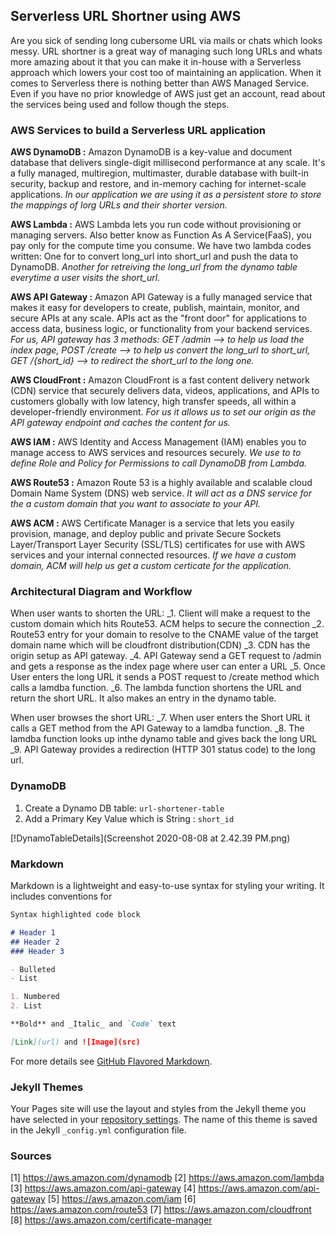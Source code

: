## Serverless URL Shortner using AWS

Are you sick of sending long cubersome URL via mails or chats which looks messy. URL shortner is a great way of managing such long URLs and whats more amazing about it that you can make it in-house with a Serverless approach which lowers your cost too of maintaining an application. When it comes to Serverless there is nothing better than AWS Managed Service. Even if you have no prior knowledge of AWS just get an account, read about the services being used and follow though the steps.

### AWS Services to build a Serverless URL application

**AWS DynamoDB :**  Amazon DynamoDB is a key-value and document database that delivers single-digit millisecond performance at any scale. It's a fully managed, multiregion, multimaster, durable database with built-in security, backup and restore, and in-memory caching for internet-scale applications. _In our application we are using it as a persistent store to store the mappings of lorg URLs and their shorter version._

**AWS Lambda :** AWS Lambda lets you run code without provisioning or managing servers. Also better know as Function As A Service(FaaS), you pay only for the compute time you consume. We have two lambda codes written: One for to convert long_url into short_url and push the data to DynamoDB. _Another for retreiving the long_url from the dynamo table everytime a user visits the short_url._

**AWS API Gateway :** Amazon API Gateway is a fully managed service that makes it easy for developers to create, publish, maintain, monitor, and secure APIs at any scale. APIs act as the "front door" for applications to access data, business logic, or functionality from your backend services. _For us, API gateway has 3 methods: GET /admin --> to help us load the index page, POST /create --> to help us convert the long_url to short_url, GET /{short_id}
 --> to redirect the short_url to the long one._
 
**AWS CloudFront :** Amazon CloudFront is a fast content delivery network (CDN) service that securely delivers data, videos, applications, and APIs to customers globally with low latency, high transfer speeds, all within a developer-friendly environment. _For us it allows us to set our origin as the API gateway endpoint and caches the content for us._
 
**AWS IAM :** AWS Identity and Access Management (IAM) enables you to manage access to AWS services and resources securely. _We use to to define Role and Policy for Permissions to call DynamoDB from Lambda._

**AWS Route53 :** Amazon Route 53 is a highly available and scalable cloud Domain Name System (DNS) web service. _It will act as a DNS service for the a custom domain that you want to associate to your API._

**AWS ACM :** AWS Certificate Manager is a service that lets you easily provision, manage, and deploy public and private Secure Sockets Layer/Transport Layer Security (SSL/TLS) certificates for use with AWS services and your internal connected resources. _If we have a custom domain, ACM will help us get a custom certicate for the application._

### Architectural Diagram and Workflow

When user wants to shorten the URL:
_1. Client will make a request to the custom domain which hits Route53. ACM helps to secure the connection
_2. Route53 entry for your domain to resolve to the CNAME value of the target domain name which will be cloudfront distribution(CDN)
_3. CDN has the origin setup as API gateway. 
_4. API Gateway send a GET request to /admin and gets a response as the index page where user can enter a URL
_5. Once User enters the long URL it sends a POST request to /create method which calls a lamdba function. 
_6. The lambda function shortens the URL and return the short URL. It also makes an entry in the dynamo table.

When user browses the short URL:
_7. When user enters the Short URL it calls a GET method from the API Gateway to a lamdba function.
_8. The lamdba function looks up inthe dynamo table and gives back the long URL
_9. API Gateway provides a redirection (HTTP 301 status code) to the long url.

### DynamoDB

1. Create a Dynamo DB table: `url-shortener-table`
2. Add a Primary Key Value which is String : `short_id`

[!DynamoTableDetails](Screenshot 2020-08-08 at 2.42.39 PM.png)

### Markdown

Markdown is a lightweight and easy-to-use syntax for styling your writing. It includes conventions for

```markdown
Syntax highlighted code block

# Header 1
## Header 2
### Header 3

- Bulleted
- List

1. Numbered
2. List

**Bold** and _Italic_ and `Code` text

[Link](url) and ![Image](src)
```

For more details see [GitHub Flavored Markdown](https://guides.github.com/features/mastering-markdown/).

### Jekyll Themes

Your Pages site will use the layout and styles from the Jekyll theme you have selected in your [repository settings](https://github.com/jeeri2204/AWS_URL_Shortner/settings). The name of this theme is saved in the Jekyll `_config.yml` configuration file.

### Sources 
[1] https://aws.amazon.com/dynamodb
[2] https://aws.amazon.com/lambda
[3] https://aws.amazon.com/api-gateway
[4] https://aws.amazon.com/api-gateway
[5] https://aws.amazon.com/iam
[6] https://aws.amazon.com/route53
[7] https://aws.amazon.com/cloudfront
[8] https://aws.amazon.com/certificate-manager
